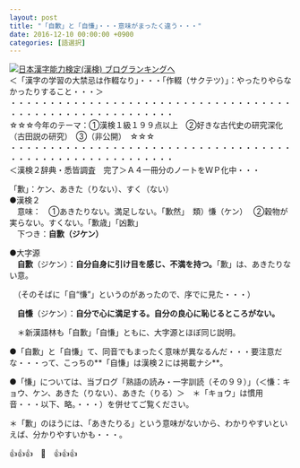 ```yaml
---
layout: post
title: "「自歉」と「自慊」・・・意味がまったく違う・・・"
date: 2016-12-10 00:00:00 +0900
categories: [語選択]
---
```


[![](/syuusyuu9701/assets/images/「自歉」と「自慊」・・・意味がまったく違う・・・-br_c_3028_1.gif)](http://blog.with2.net/link.php?1659096:3028 "日本漢字能力検定(漢検) ブログランキングへ")[日本漢字能力検定(漢検) ブログランキングへ](http://blog.with2.net/link.php?1659096:3028)  
＜「漢字の学習の大禁忌は作輟なり」・・・「作輟（サクテツ）」：やったりやらなかったりすること・・・＞  
・・・・・・・・・・・・・・・・・・・・・・・・・・・・・・・・・・・・・・・・・・・・・・・・・・・・・・・・・  
☆☆☆今年のテーマ：①漢検１級１９９点以上　②好きな古代史の研究深化（古田説の研究）　③（非公開）　☆☆☆　　  
・・・・・・・・・・・・・・・・・・・・・・・・・・・・・・・・・・・・・・・・・・・・・・・・・・・・・・・・・  
＜漢検２辞典・悉皆調査　完了＞Ａ４一冊分のノートをＷＰ化中・・・  
  
「歉」：ケン、あきた（りない）、すく（ない）  
●漢検２  
　意味：　①あきたりない。満足しない。「歉然」　類）慊（ケン）　 ②穀物が実らない。すくない。「歉歳」「凶歉」  
　下つき：**自歉（ジケン）**  
  
●大字源  
　**自歉**（ジケン）：**自分自身に引け目を感じ、不満を持つ。**「歉」は、あきたりない意。  
  
　（そのそばに「自“慊”」というのがあったので、序でに見た・・・）  
  
　**自慊**（ジケン）：**自分で心に満足する。自分の良心に恥じるところがない。**  
  
　＊新漢語林も「自歉」「自慊」ともに、大字源とほぼ同じ説明。  
  
●「自歉」と「自慊」て、同音でもまったく意味が異なるんだ・・・要注意だな・・・って、こっちの**「自慊」は漢検２には掲載ナシ**。  
  
●「慊」については、当ブログ「熟語の読み・一字訓読（その９９）」（＜慊：キョウ、ケン、あきた（りない）、あきた（りる）＞　＊「キョウ」は慣用音・・・以下、略。・・・）を併せてご覧ください。  
  
＊「歉」のほうには、「あきたりる」という意味がないから、わかりやすいといえば、分かりやすいかも・・・。  
  
👍👍👍　🐒　👍👍👍  